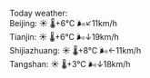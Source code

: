 Today weather:  
Beijing: ☀️   🌡️+6°C 🌬️↙11km/h  
Tianjin: ☀️   🌡️+6°C 🌬️↓19km/h  
Shijiazhuang: ☀️   🌡️+8°C 🌬️←11km/h  
Tangshan: ☀️   🌡️+3°C 🌬️↓18km/h  
